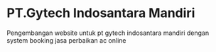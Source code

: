 # PT.Gytech Indosantara Mandiri
Pengembangan website untuk pt gytech indosantara mandiri dengan system booking jasa perbaikan ac online
